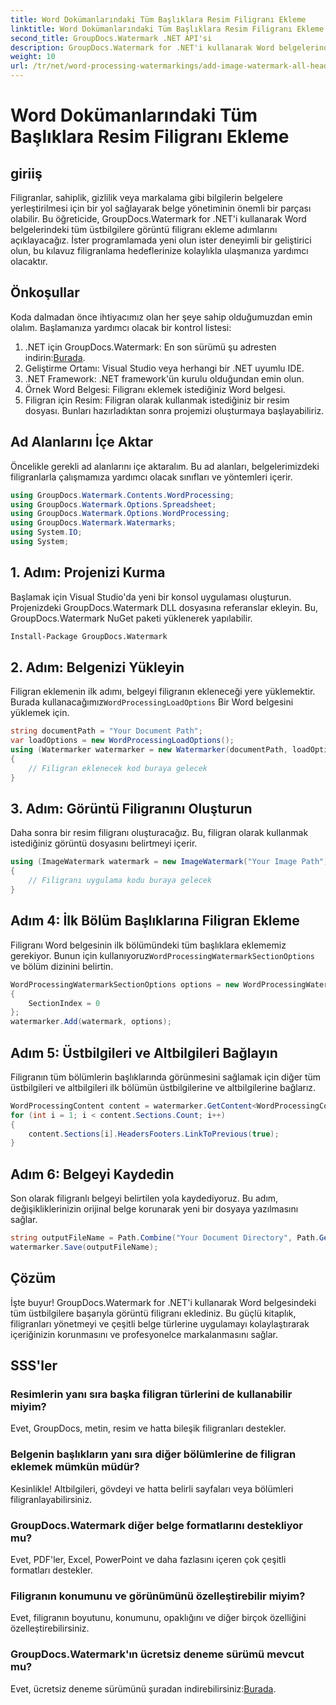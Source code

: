 ```yaml
---
title: Word Dokümanlarındaki Tüm Başlıklara Resim Filigranı Ekleme
linktitle: Word Dokümanlarındaki Tüm Başlıklara Resim Filigranı Ekleme
second_title: GroupDocs.Watermark .NET API'si
description: GroupDocs.Watermark for .NET'i kullanarak Word belgelerindeki tüm başlıklara kolayca görüntü filigranları ekleyin. Ayrıntılı kod örneklerinin yer aldığı adım adım kılavuzumuzu takip edin.
weight: 10
url: /tr/net/word-processing-watermarkings/add-image-watermark-all-headers-word-docs/
---
```


# Word Dokümanlarındaki Tüm Başlıklara Resim Filigranı Ekleme

## giriiş
Filigranlar, sahiplik, gizlilik veya markalama gibi bilgilerin belgelere yerleştirilmesi için bir yol sağlayarak belge yönetiminin önemli bir parçası olabilir. Bu öğreticide, GroupDocs.Watermark for .NET'i kullanarak Word belgelerindeki tüm üstbilgilere görüntü filigranı ekleme adımlarını açıklayacağız. İster programlamada yeni olun ister deneyimli bir geliştirici olun, bu kılavuz filigranlama hedeflerinize kolaylıkla ulaşmanıza yardımcı olacaktır.
## Önkoşullar
Koda dalmadan önce ihtiyacımız olan her şeye sahip olduğumuzdan emin olalım. Başlamanıza yardımcı olacak bir kontrol listesi:
1.  .NET için GroupDocs.Watermark: En son sürümü şu adresten indirin:[Burada](https://releases.groupdocs.com/Watermark/net/).
2. Geliştirme Ortamı: Visual Studio veya herhangi bir .NET uyumlu IDE.
3. .NET Framework: .NET framework'ün kurulu olduğundan emin olun.
4. Örnek Word Belgesi: Filigranı eklemek istediğiniz Word belgesi.
5. Filigran için Resim: Filigran olarak kullanmak istediğiniz bir resim dosyası.
Bunları hazırladıktan sonra projemizi oluşturmaya başlayabiliriz.
## Ad Alanlarını İçe Aktar
Öncelikle gerekli ad alanlarını içe aktaralım. Bu ad alanları, belgelerimizdeki filigranlarla çalışmamıza yardımcı olacak sınıfları ve yöntemleri içerir.
```csharp
using GroupDocs.Watermark.Contents.WordProcessing;
using GroupDocs.Watermark.Options.Spreadsheet;
using GroupDocs.Watermark.Options.WordProcessing;
using GroupDocs.Watermark.Watermarks;
using System.IO;
using System;
```
## 1. Adım: Projenizi Kurma
Başlamak için Visual Studio'da yeni bir konsol uygulaması oluşturun. Projenizdeki GroupDocs.Watermark DLL dosyasına referanslar ekleyin. Bu, GroupDocs.Watermark NuGet paketi yüklenerek yapılabilir.
```bash
Install-Package GroupDocs.Watermark
```
## 2. Adım: Belgenizi Yükleyin
 Filigran eklemenin ilk adımı, belgeyi filigranın ekleneceği yere yüklemektir. Burada kullanacağımız`WordProcessingLoadOptions` Bir Word belgesini yüklemek için.
```csharp
string documentPath = "Your Document Path";
var loadOptions = new WordProcessingLoadOptions();
using (Watermarker watermarker = new Watermarker(documentPath, loadOptions))
{
    // Filigran eklenecek kod buraya gelecek
}
```
## 3. Adım: Görüntü Filigranını Oluşturun
Daha sonra bir resim filigranı oluşturacağız. Bu, filigran olarak kullanmak istediğiniz görüntü dosyasını belirtmeyi içerir.
```csharp
using (ImageWatermark watermark = new ImageWatermark("Your Image Path"))
{
    // Filigranı uygulama kodu buraya gelecek
}
```
## Adım 4: İlk Bölüm Başlıklarına Filigran Ekleme
 Filigranı Word belgesinin ilk bölümündeki tüm başlıklara eklememiz gerekiyor. Bunun için kullanıyoruz`WordProcessingWatermarkSectionOptions` ve bölüm dizinini belirtin.
```csharp
WordProcessingWatermarkSectionOptions options = new WordProcessingWatermarkSectionOptions
{
    SectionIndex = 0
};
watermarker.Add(watermark, options);
```
## Adım 5: Üstbilgileri ve Altbilgileri Bağlayın
Filigranın tüm bölümlerin başlıklarında görünmesini sağlamak için diğer tüm üstbilgileri ve altbilgileri ilk bölümün üstbilgilerine ve altbilgilerine bağlarız.
```csharp
WordProcessingContent content = watermarker.GetContent<WordProcessingContent>();
for (int i = 1; i < content.Sections.Count; i++)
{
    content.Sections[i].HeadersFooters.LinkToPrevious(true);
}
```
## Adım 6: Belgeyi Kaydedin
Son olarak filigranlı belgeyi belirtilen yola kaydediyoruz. Bu adım, değişikliklerinizin orijinal belge korunarak yeni bir dosyaya yazılmasını sağlar.
```csharp
string outputFileName = Path.Combine("Your Document Directory", Path.GetFileName(documentPath));
watermarker.Save(outputFileName);
```
## Çözüm
İşte buyur! GroupDocs.Watermark for .NET'i kullanarak Word belgesindeki tüm üstbilgilere başarıyla görüntü filigranı eklediniz. Bu güçlü kitaplık, filigranları yönetmeyi ve çeşitli belge türlerine uygulamayı kolaylaştırarak içeriğinizin korunmasını ve profesyonelce markalanmasını sağlar.
## SSS'ler
### Resimlerin yanı sıra başka filigran türlerini de kullanabilir miyim?
Evet, GroupDocs, metin, resim ve hatta bileşik filigranları destekler.
### Belgenin başlıkların yanı sıra diğer bölümlerine de filigran eklemek mümkün müdür?
Kesinlikle! Altbilgileri, gövdeyi ve hatta belirli sayfaları veya bölümleri filigranlayabilirsiniz.
### GroupDocs.Watermark diğer belge formatlarını destekliyor mu?
Evet, PDF'ler, Excel, PowerPoint ve daha fazlasını içeren çok çeşitli formatları destekler.
### Filigranın konumunu ve görünümünü özelleştirebilir miyim?
Evet, filigranın boyutunu, konumunu, opaklığını ve diğer birçok özelliğini özelleştirebilirsiniz.
### GroupDocs.Watermark'ın ücretsiz deneme sürümü mevcut mu?
 Evet, ücretsiz deneme sürümünü şuradan indirebilirsiniz:[Burada](https://releases.groupdocs.com/).